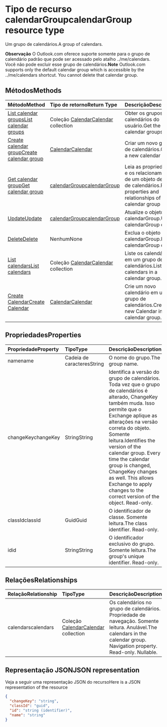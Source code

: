 # <a name="calendargroup-resource-type"></a><span data-ttu-id="86fe7-101">Tipo de recurso calendarGroup</span><span class="sxs-lookup"><span data-stu-id="86fe7-101">calendarGroup resource type</span></span>

<span data-ttu-id="86fe7-102">Um grupo de calendários.</span><span class="sxs-lookup"><span data-stu-id="86fe7-102">A group of calendars.</span></span>

<span data-ttu-id="86fe7-p101">**Observação** O Outlook.com oferece suporte somente para o grupo de calendário padrão que pode ser acessado pelo atalho ../me/calendars. Você não pode excluir esse grupo de calendários.</span><span class="sxs-lookup"><span data-stu-id="86fe7-p101">**Note** Outlook.com supports only the default calendar group which is accessible by the ../me/calendars shortcut. You cannot delete that calendar group.</span></span>

## <a name="methods"></a><span data-ttu-id="86fe7-105">Métodos</span><span class="sxs-lookup"><span data-stu-id="86fe7-105">Methods</span></span>

| <span data-ttu-id="86fe7-106">Método</span><span class="sxs-lookup"><span data-stu-id="86fe7-106">Method</span></span>       | <span data-ttu-id="86fe7-107">Tipo de retorno</span><span class="sxs-lookup"><span data-stu-id="86fe7-107">Return Type</span></span>  |<span data-ttu-id="86fe7-108">Descrição</span><span class="sxs-lookup"><span data-stu-id="86fe7-108">Description</span></span>|
|:---------------|:--------|:----------|
|[<span data-ttu-id="86fe7-109">List calendar groups</span><span class="sxs-lookup"><span data-stu-id="86fe7-109">List calendar groups</span></span>](../api/user_list_calendargroups.md) |<span data-ttu-id="86fe7-110">Coleção [Calendar](calendar.md)</span><span class="sxs-lookup"><span data-stu-id="86fe7-110">[Calendar](calendar.md) collection</span></span>| <span data-ttu-id="86fe7-111">Obter os grupos de calendários do usuário.</span><span class="sxs-lookup"><span data-stu-id="86fe7-111">Get the user's calendar groups.</span></span>|
|[<span data-ttu-id="86fe7-112">Create calendar group</span><span class="sxs-lookup"><span data-stu-id="86fe7-112">Create calendar group</span></span>](../api/user_post_calendargroups.md) |[<span data-ttu-id="86fe7-113">Calendar</span><span class="sxs-lookup"><span data-stu-id="86fe7-113">Calendar</span></span>](calendar.md)| <span data-ttu-id="86fe7-114">Criar um novo grupo de calendários.</span><span class="sxs-lookup"><span data-stu-id="86fe7-114">Create a new calendar group.</span></span>|
|[<span data-ttu-id="86fe7-115">Get calendar group</span><span class="sxs-lookup"><span data-stu-id="86fe7-115">Get calendar group</span></span>](../api/calendargroup_get.md) | [<span data-ttu-id="86fe7-116">calendarGroup</span><span class="sxs-lookup"><span data-stu-id="86fe7-116">calendarGroup</span></span>](calendargroup.md) |<span data-ttu-id="86fe7-117">Leia as propriedades e os relacionamentos de um objeto de grupo de calendários.</span><span class="sxs-lookup"><span data-stu-id="86fe7-117">Read properties and relationships of a calendar group object.</span></span>|
|[<span data-ttu-id="86fe7-118">Update</span><span class="sxs-lookup"><span data-stu-id="86fe7-118">Update</span></span>](../api/calendargroup_update.md) | [<span data-ttu-id="86fe7-119">calendarGroup</span><span class="sxs-lookup"><span data-stu-id="86fe7-119">calendarGroup</span></span>](calendargroup.md) |<span data-ttu-id="86fe7-120">Atualize o objeto calendarGroup.</span><span class="sxs-lookup"><span data-stu-id="86fe7-120">Update calendarGroup object.</span></span> |
|[<span data-ttu-id="86fe7-121">Delete</span><span class="sxs-lookup"><span data-stu-id="86fe7-121">Delete</span></span>](../api/calendargroup_delete.md) | <span data-ttu-id="86fe7-122">Nenhum</span><span class="sxs-lookup"><span data-stu-id="86fe7-122">None</span></span> |<span data-ttu-id="86fe7-123">Exclua o objeto calendarGroup.</span><span class="sxs-lookup"><span data-stu-id="86fe7-123">Delete calendarGroup object.</span></span> |
|[<span data-ttu-id="86fe7-124">List calendars</span><span class="sxs-lookup"><span data-stu-id="86fe7-124">List calendars</span></span>](../api/calendargroup_list_calendars.md) |<span data-ttu-id="86fe7-125">Coleção [Calendar](calendar.md)</span><span class="sxs-lookup"><span data-stu-id="86fe7-125">[Calendar](calendar.md) collection</span></span>| <span data-ttu-id="86fe7-126">Liste os calendários em um grupo de calendários.</span><span class="sxs-lookup"><span data-stu-id="86fe7-126">List calendars in a calendar group.</span></span>|
|[<span data-ttu-id="86fe7-127">Create Calendar</span><span class="sxs-lookup"><span data-stu-id="86fe7-127">Create Calendar</span></span>](../api/calendargroup_post_calendars.md) |[<span data-ttu-id="86fe7-128">Calendar</span><span class="sxs-lookup"><span data-stu-id="86fe7-128">Calendar</span></span>](calendar.md)| <span data-ttu-id="86fe7-129">Crie um novo calendário em um grupo de calendários.</span><span class="sxs-lookup"><span data-stu-id="86fe7-129">Create a new Calendar in a calendar group.</span></span>|

## <a name="properties"></a><span data-ttu-id="86fe7-130">Propriedades</span><span class="sxs-lookup"><span data-stu-id="86fe7-130">Properties</span></span>
| <span data-ttu-id="86fe7-131">Propriedade</span><span class="sxs-lookup"><span data-stu-id="86fe7-131">Property</span></span>     | <span data-ttu-id="86fe7-132">Tipo</span><span class="sxs-lookup"><span data-stu-id="86fe7-132">Type</span></span>   |<span data-ttu-id="86fe7-133">Descrição</span><span class="sxs-lookup"><span data-stu-id="86fe7-133">Description</span></span>|
|:---------------|:--------|:----------|
|<span data-ttu-id="86fe7-134">name</span><span class="sxs-lookup"><span data-stu-id="86fe7-134">name</span></span>|<span data-ttu-id="86fe7-135">Cadeia de caracteres</span><span class="sxs-lookup"><span data-stu-id="86fe7-135">String</span></span>|<span data-ttu-id="86fe7-136">O nome do grupo.</span><span class="sxs-lookup"><span data-stu-id="86fe7-136">The group name.</span></span>|
|<span data-ttu-id="86fe7-137">changeKey</span><span class="sxs-lookup"><span data-stu-id="86fe7-137">changeKey</span></span>|<span data-ttu-id="86fe7-138">String</span><span class="sxs-lookup"><span data-stu-id="86fe7-138">String</span></span>|<span data-ttu-id="86fe7-p102">Identifica a versão do grupo de calendários. Toda vez que o grupo de calendários é alterado, ChangeKey também muda. Isso permite que o Exchange aplique as alterações na versão correta do objeto. Somente leitura.</span><span class="sxs-lookup"><span data-stu-id="86fe7-p102">Identifies the version of the calendar group. Every time the calendar group is changed, ChangeKey changes as well. This allows Exchange to apply changes to the correct version of the object. Read-only.</span></span>|
|<span data-ttu-id="86fe7-143">classId</span><span class="sxs-lookup"><span data-stu-id="86fe7-143">classId</span></span>|<span data-ttu-id="86fe7-144">Guid</span><span class="sxs-lookup"><span data-stu-id="86fe7-144">Guid</span></span>|<span data-ttu-id="86fe7-p103">O identificador de classe. Somente leitura.</span><span class="sxs-lookup"><span data-stu-id="86fe7-p103">The class identifier. Read-only.</span></span>|
|<span data-ttu-id="86fe7-147">id</span><span class="sxs-lookup"><span data-stu-id="86fe7-147">id</span></span>|<span data-ttu-id="86fe7-148">String</span><span class="sxs-lookup"><span data-stu-id="86fe7-148">String</span></span>|<span data-ttu-id="86fe7-p104">O identificador exclusivo do grupo. Somente leitura.</span><span class="sxs-lookup"><span data-stu-id="86fe7-p104">The group's unique identifier. Read-only.</span></span>|

## <a name="relationships"></a><span data-ttu-id="86fe7-151">Relações</span><span class="sxs-lookup"><span data-stu-id="86fe7-151">Relationships</span></span>
| <span data-ttu-id="86fe7-152">Relação</span><span class="sxs-lookup"><span data-stu-id="86fe7-152">Relationship</span></span> | <span data-ttu-id="86fe7-153">Tipo</span><span class="sxs-lookup"><span data-stu-id="86fe7-153">Type</span></span>   |<span data-ttu-id="86fe7-154">Descrição</span><span class="sxs-lookup"><span data-stu-id="86fe7-154">Description</span></span>|
|:---------------|:--------|:----------|
|<span data-ttu-id="86fe7-155">calendars</span><span class="sxs-lookup"><span data-stu-id="86fe7-155">calendars</span></span>|<span data-ttu-id="86fe7-156">Coleção [Calendar](calendar.md)</span><span class="sxs-lookup"><span data-stu-id="86fe7-156">[Calendar](calendar.md) collection</span></span>|<span data-ttu-id="86fe7-p105">Os calendários no grupo de calendários. Propriedade de navegação. Somente leitura. Anulável.</span><span class="sxs-lookup"><span data-stu-id="86fe7-p105">The calendars in the calendar group. Navigation property. Read-only. Nullable.</span></span>|

## <a name="json-representation"></a><span data-ttu-id="86fe7-161">Representação JSON</span><span class="sxs-lookup"><span data-stu-id="86fe7-161">JSON representation</span></span>

<span data-ttu-id="86fe7-162">Veja a seguir uma representação JSON do recurso</span><span class="sxs-lookup"><span data-stu-id="86fe7-162">Here is a JSON representation of the resource</span></span>

<!-- {
  "blockType": "resource",
  "optionalProperties": [
    "calendars"
  ],
  "keyProperty": "id",
  "@odata.type": "microsoft.graph.calendarGroup"
}-->

```json
{
  "changeKey": "string",
  "classId": "guid",
  "id": "string (identifier)",
  "name": "string"
}

```


<!-- uuid: 8fcb5dbc-d5aa-4681-8e31-b001d5168d79
2015-10-25 14:57:30 UTC -->
<!-- {
  "type": "#page.annotation",
  "description": "calendarGroup resource",
  "keywords": "",
  "section": "documentation",
  "tocPath": ""
}-->
